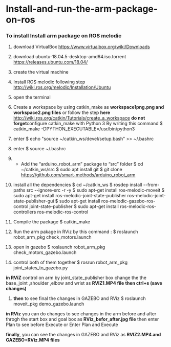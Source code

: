 # Install-and-run-the-arm-package-on-ros
 ### To install Install  arm package on ROS melodic
 1. download VirtualBox 
https://www.virtualbox.org/wiki/Downloads 

1. download ubuntu-18.04.5-desktop-amd64.iso.torrent  https://releases.ubuntu.com/18.04/
1. create the virtual machine
1. Install ROS melodic following step http://wiki.ros.org/melodic/Installation/Ubuntu
1. open the terminal 
1. Create a workspace by using catkin_make as **workspace1png.png and workspace2.png files** or follow the step **here** http://wiki.ros.org/catkin/Tutorials/create_a_workspace
 **do not forget**configure catkin_make with Python 3  By writing this command $ catkin_make -DPYTHON_EXECUTABLE=/usr/bin/python3
1. enter $ echo "source ~/catkin_ws/devel/setup.bash" >> ~/.bashrc
1. enter $ source ~/.bashrc
1. - Add the “arduino_robot_arm” package to “src” folder
	$ cd ~/catkin_ws/src
	$ sudo apt install git
	$ git clone https://github.com/smart-methods/arduino_robot_arm 

1. install all the dependencies 
	$ cd ~/catkin_ws
	$ rosdep install --from-paths src --ignore-src -r -y
	$ sudo apt-get install ros-melodic-moveit
	$ sudo apt-get install ros-melodic-joint-state-publisher ros-melodic-joint-state-publisher-gui
	$ sudo apt-get install ros-melodic-gazebo-ros-control joint-state-publisher
	$ sudo apt-get install ros-melodic-ros-controllers ros-melodic-ros-control
1. Compile the package
     $ catkin_make
1. Run the arm pakage in RViz by  this command :
$ roslaunch robot_arm_pkg check_motors.launch
1. open in gazebo 
$ roslaunch robot_arm_pkg check_motors_gazebo.launch
1. control both of them together
$ rosrun robot_arm_pkg joint_states_to_gazebo.py

**in RViZ**
 control on arm by joint_state_publisher box
change the the base_joint ,shoulder ,elbow and wrist  as **RVIZ1.MP4 file**
**then ctrl+s (save changes)**

1. **then** to see final the changes in GAZEBO and RViz 
$ roslaunch moveit_pkg demo_gazebo.launch
 
**in RViz** you can do changes to  see changes in the arm before and after throgh the start box and goal box as **RViz_befor_after.jpg file** 
then enter Plan to see before Execute or Enter Plan and Execute
 
**finally**, you can see the changes in GAZEBO and RViz as **RVIZ2.MP4  and  GAZEBO+RViz.MP4 files**
